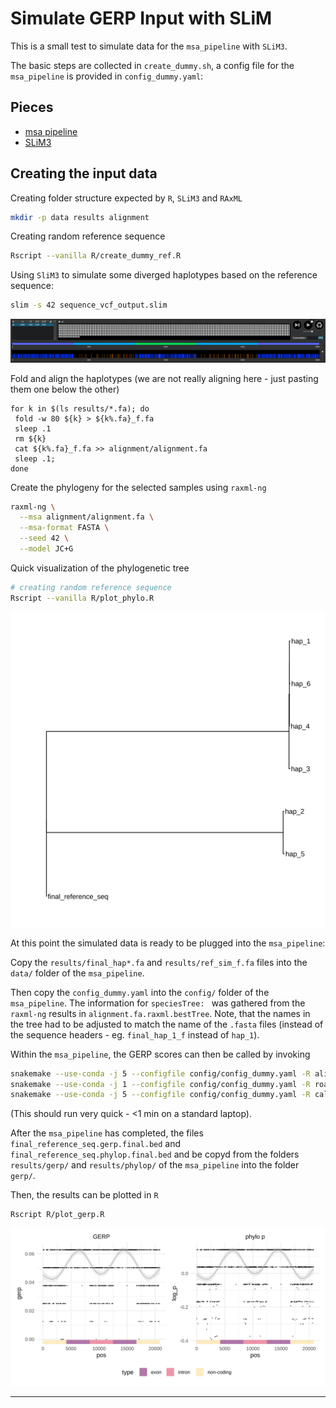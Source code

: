# Simulate GERP Input with SLiM

This is a small test to simulate data for the `msa_pipeline` with `SLiM3`.

The basic steps are collected in `create_dummy.sh`, a config file for the `msa_pipeline` is provided in `config_dummy.yaml`:


## Pieces

- [msa pipeline](https://bitbucket.org/bucklerlab/msa_pipeline/src/master/)
- [SLiM3](https://github.com/MesserLab/SLiM)

## Creating the input data

Creating folder structure expected by `R`, `SLiM3` and `RAxML`

```sh
mkdir -p data results alignment
```

Creating random reference sequence

```sh
Rscript --vanilla R/create_dummy_ref.R

```
Using `SliM3` to simulate some diverged haplotypes based on the reference sequence:

```sh
slim -s 42 sequence_vcf_output.slim
```

![](slim_gui_small.png)

Fold and align the haplotypes (we are not really aligning here - just pasting them one below the other)

```
for k in $(ls results/*.fa); do 
 fold -w 80 ${k} > ${k%.fa}_f.fa
 sleep .1
 rm ${k}
 cat ${k%.fa}_f.fa >> alignment/alignment.fa
 sleep .1;
done
```

Create the phylogeny for the selected samples using `raxml-ng`

```sh
raxml-ng \
  --msa alignment/alignment.fa \
  --msa-format FASTA \
  --seed 42 \
  --model JC+G 
```

Quick visualization of the phylogenetic tree

```sh
# creating random reference sequence
Rscript --vanilla R/plot_phylo.R
```

![](phylo.svg)

At this point the simulated data is ready to be plugged into the `msa_pipeline`:

Copy the `results/final_hap*.fa` and `results/ref_sim_f.fa` files into the `data/` folder of the `msa_pipeline`.

Then copy the `config_dummy.yaml` into the `config/` folder of the `msa_pipeline`.
The information for `speciesTree: ` was gathered from the `raxml-ng` results in `alignment.fa.raxml.bestTree`. Note, that the names in the tree had to be adjusted to match the name of the `.fasta` files (instead of the sequence headers - eg.  `final_hap_1_f` instead of `hap_1`).



Within the `msa_pipeline`, the GERP scores can then be called by invoking

```sh
snakemake --use-conda -j 5 --configfile config/config_dummy.yaml -R align
snakemake --use-conda -j 1 --configfile config/config_dummy.yaml -R roast
snakemake --use-conda -j 5 --configfile config/config_dummy.yaml -R call_conservation
```

(This should run very quick - <1 min on a standard laptop).

After the `msa_pipeline` has completed, the files `final_reference_seq.gerp.final.bed` and `final_reference_seq.phylop.final.bed` and be copyd from the folders `results/gerp/` and `results/phylop/` of the `msa_pipeline` into the folder `gerp/`.

Then, the results can be plotted in `R`

```sh
Rscript R/plot_gerp.R
```

![](gerp_scores.svg)

---